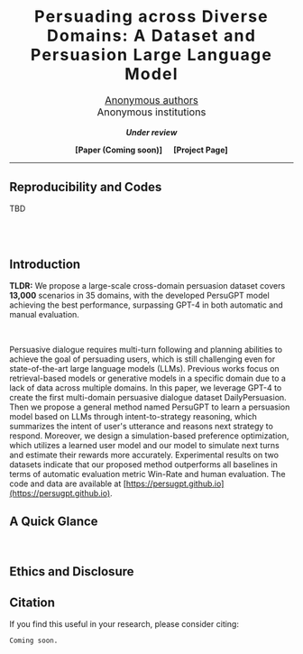 <h1 align='center' style="text-align:center; font-weight:bold; font-size:2.0em;letter-spacing:2.0px;"> Persuading across Diverse Domains: A Dataset and Persuasion Large Language Model </h1>
<p align='center' style="text-align:center;font-size:1.25em;">
  <a href="https://persugpt.github.io/">Anonymous authors</a><br/>
<sup></sup>Anonymous institutions<br/>
</p>
<p align='center';>
<b>
<em>Under review</em> <br>
</b>
</p>
<p align='center' style="text-align:center;font-size:2.5 em;">
<b>
    <a href="https://persugpt.github.io/" target="_blank" style="text-decoration: none;">[Paper (Coming soon)]</a>&nbsp;&nbsp;&nbsp;&nbsp;&nbsp;&nbsp;<a href="https://persugpt.github.io/" target="_blank" style="text-decoration: none;">[Project Page]</a>
</b>
</p>

------------


## Reproducibility and Codes

TBD

<br>
<br>

## Introduction

**TLDR:** We propose a large-scale cross-domain persuasion dataset covers **13,000** scenarios in 35 domains, with the developed PersuGPT model achieving the best performance, surpassing GPT-4 in both automatic and manual evaluation.

<br>

Persuasive dialogue requires multi-turn following and planning abilities to achieve the goal of persuading users, which is still challenging even for state-of-the-art large language models (LLMs). Previous works focus on retrieval-based models or generative models in a specific domain due to a lack of data across multiple domains. In this paper, we leverage GPT-4 to create the first multi-domain persuasive dialogue dataset DailyPersuasion. Then we propose a general method named PersuGPT to learn a persuasion model based on LLMs through intent-to-strategy reasoning, which summarizes the intent of user's utterance and reasons next strategy to respond. Moreover, we design a simulation-based preference optimization, which utilizes a learned user model and our model to simulate next turns and estimate their rewards more accurately. 
Experimental results on two datasets indicate that our proposed method outperforms all baselines in terms of automatic evaluation metric Win-Rate and human evaluation. The code and data are available at [https://persugpt.github.io](https://persugpt.github.io).


## A Quick Glance


<br>


## Ethics and Disclosure



## Citation
If you find this useful in your research, please consider citing:

```
Coming soon.
```

<br><br>
